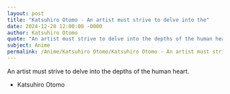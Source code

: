 ```yaml
---
layout: post
title: "Katsuhiro Otomo - An artist must strive to delve into the"
date: 2024-12-28 12:00:00 -0000
author: Katsuhiro Otomo
quote: "An artist must strive to delve into the depths of the human heart."
subject: Anime
permalink: /Anime/Katsuhiro Otomo/Katsuhiro Otomo - An artist must strive to delve into the
---
```


An artist must strive to delve into the depths of the human heart.

- Katsuhiro Otomo
